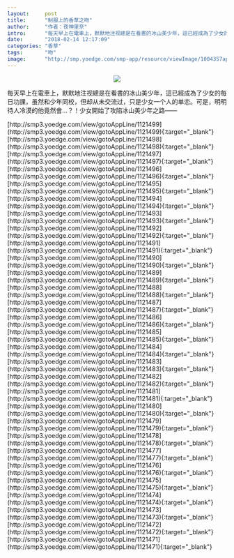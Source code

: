 ```yaml
---
layout:     post
title:      "制服上的香草之吻"
author:     "作者：夜神里奈"
intro:      "每天早上在電車上，默默地注视總是在看書的冰山美少年，這已經成為了少女的每日功課，虽然和少年同校，但却从未交流过，只是少女一个人的单恋。可是，明明待人冷漠的他竟然會...？！少女開始了攻陷冰山美少年之路——"
date:       "2018-02-14 12:17:09"
categories: "香草"
tags:       "吻"
image:      "http://smp.yoedge.com/smp-app/resource/viewImage/1004357appline.png"
---
```

<div style="text-align: center">
<p><img src="http://smp.yoedge.com/smp-app/resource/viewImage/1004357appline.png"/></p>
</div>
<p class="post-meta">
<span>每天早上在電車上，默默地注视總是在看書的冰山美少年，這已經成為了少女的每日功課，虽然和少年同校，但却从未交流过，只是少女一个人的单恋。可是，明明待人冷漠的他竟然會...？！少女開始了攻陷冰山美少年之路——</span>
</p>
[http://smp3.yoedge.com/view/gotoAppLine/1121499](http://smp3.yoedge.com/view/gotoAppLine/1121499){:target="_blank"}
[http://smp3.yoedge.com/view/gotoAppLine/1121498](http://smp3.yoedge.com/view/gotoAppLine/1121498){:target="_blank"}
[http://smp3.yoedge.com/view/gotoAppLine/1121497](http://smp3.yoedge.com/view/gotoAppLine/1121497){:target="_blank"}
[http://smp3.yoedge.com/view/gotoAppLine/1121496](http://smp3.yoedge.com/view/gotoAppLine/1121496){:target="_blank"}
[http://smp3.yoedge.com/view/gotoAppLine/1121495](http://smp3.yoedge.com/view/gotoAppLine/1121495){:target="_blank"}
[http://smp3.yoedge.com/view/gotoAppLine/1121494](http://smp3.yoedge.com/view/gotoAppLine/1121494){:target="_blank"}
[http://smp3.yoedge.com/view/gotoAppLine/1121493](http://smp3.yoedge.com/view/gotoAppLine/1121493){:target="_blank"}
[http://smp3.yoedge.com/view/gotoAppLine/1121492](http://smp3.yoedge.com/view/gotoAppLine/1121492){:target="_blank"}
[http://smp3.yoedge.com/view/gotoAppLine/1121491](http://smp3.yoedge.com/view/gotoAppLine/1121491){:target="_blank"}
[http://smp3.yoedge.com/view/gotoAppLine/1121490](http://smp3.yoedge.com/view/gotoAppLine/1121490){:target="_blank"}
[http://smp3.yoedge.com/view/gotoAppLine/1121489](http://smp3.yoedge.com/view/gotoAppLine/1121489){:target="_blank"}
[http://smp3.yoedge.com/view/gotoAppLine/1121488](http://smp3.yoedge.com/view/gotoAppLine/1121488){:target="_blank"}
[http://smp3.yoedge.com/view/gotoAppLine/1121487](http://smp3.yoedge.com/view/gotoAppLine/1121487){:target="_blank"}
[http://smp3.yoedge.com/view/gotoAppLine/1121486](http://smp3.yoedge.com/view/gotoAppLine/1121486){:target="_blank"}
[http://smp3.yoedge.com/view/gotoAppLine/1121485](http://smp3.yoedge.com/view/gotoAppLine/1121485){:target="_blank"}
[http://smp3.yoedge.com/view/gotoAppLine/1121484](http://smp3.yoedge.com/view/gotoAppLine/1121484){:target="_blank"}
[http://smp3.yoedge.com/view/gotoAppLine/1121483](http://smp3.yoedge.com/view/gotoAppLine/1121483){:target="_blank"}
[http://smp3.yoedge.com/view/gotoAppLine/1121482](http://smp3.yoedge.com/view/gotoAppLine/1121482){:target="_blank"}
[http://smp3.yoedge.com/view/gotoAppLine/1121481](http://smp3.yoedge.com/view/gotoAppLine/1121481){:target="_blank"}
[http://smp3.yoedge.com/view/gotoAppLine/1121480](http://smp3.yoedge.com/view/gotoAppLine/1121480){:target="_blank"}
[http://smp3.yoedge.com/view/gotoAppLine/1121479](http://smp3.yoedge.com/view/gotoAppLine/1121479){:target="_blank"}
[http://smp3.yoedge.com/view/gotoAppLine/1121478](http://smp3.yoedge.com/view/gotoAppLine/1121478){:target="_blank"}
[http://smp3.yoedge.com/view/gotoAppLine/1121477](http://smp3.yoedge.com/view/gotoAppLine/1121477){:target="_blank"}
[http://smp3.yoedge.com/view/gotoAppLine/1121476](http://smp3.yoedge.com/view/gotoAppLine/1121476){:target="_blank"}
[http://smp3.yoedge.com/view/gotoAppLine/1121475](http://smp3.yoedge.com/view/gotoAppLine/1121475){:target="_blank"}
[http://smp3.yoedge.com/view/gotoAppLine/1121474](http://smp3.yoedge.com/view/gotoAppLine/1121474){:target="_blank"}
[http://smp3.yoedge.com/view/gotoAppLine/1121473](http://smp3.yoedge.com/view/gotoAppLine/1121473){:target="_blank"}
[http://smp3.yoedge.com/view/gotoAppLine/1121472](http://smp3.yoedge.com/view/gotoAppLine/1121472){:target="_blank"}
[http://smp3.yoedge.com/view/gotoAppLine/1121471](http://smp3.yoedge.com/view/gotoAppLine/1121471){:target="_blank"}


